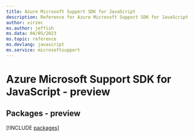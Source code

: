 ```yaml
---
title: Azure Microsoft Support SDK for JavaScript
description: Reference for Azure Microsoft Support SDK for JavaScript
author: xirzec
ms.author: jeffish
ms.data: 04/05/2023
ms.topic: reference
ms.devlang: javascript
ms.service: microsoftsupport
---
```

# Azure Microsoft Support SDK for JavaScript - preview
## Packages - preview
[!INCLUDE [packages](microsoft-support-index.md)]